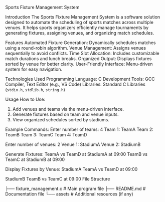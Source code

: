 Sports Fixture Management System

Introduction
The Sports Fixture Management System is a software solution designed to automate the scheduling of sports matches across multiple venues. It helps sports organizers efficiently manage tournaments by generating fixtures, assigning venues, and organizing match schedules.

Features
Automated Fixture Generation: Dynamically schedules matches using a round-robin algorithm.
Venue Management: Assigns venues sequentially to avoid conflicts.
Time Slot Allocation: Includes customizable match durations and lunch breaks.
Organized Output: Displays fixtures sorted by venue for better clarity.
User-Friendly Interface: Menu-driven system for easy navigation.

Technologies Used
Programming Language: C
Development Tools: GCC Compiler, Text Editor (e.g., VS Code)
Libraries: Standard C Libraries (`stdio.h`, `stdlib.h`, `string.h`)

Usage
How to Use:
1. Add venues and teams via the menu-driven interface.
2. Generate fixtures based on team and venue inputs.
3. View organized schedules sorted by stadiums.

Example Commands:
Enter number of teams: 4
Team 1: TeamA
Team 2: TeamB
Team 3: TeamC
Team 4: TeamD

Enter number of venues: 2
Venue 1: StadiumA
Venue 2: StadiumB

Generate Fixtures:
TeamA vs TeamD at StadiumA at 09:00
TeamB vs TeamC at StadiumB at 09:00

Display Fixtures by Venue:
 StadiumA 
TeamA vs TeamD at 09:00

 StadiumB 
TeamB vs TeamC at 09:00
File Structure

├── fixture_management.c        # Main program file
├── README.md                   # Documentation file
└── assets                      # Additional resources (if any)
